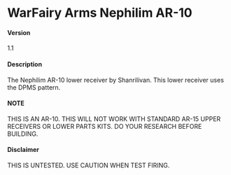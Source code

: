 # WarFairy Arms Nephilim AR-10

#### Version
1.1

#### Description
The Nephilim AR-10 lower receiver by Shanrilivan.  This lower receiver uses the DPMS pattern.

#### NOTE
THIS IS AN AR-10. THIS WILL NOT WORK WITH STANDARD AR-15 UPPER RECEIVERS OR LOWER PARTS KITS. DO YOUR RESEARCH BEFORE BUILDING.

#### Disclaimer
THIS IS UNTESTED. USE CAUTION WHEN TEST FIRING.
